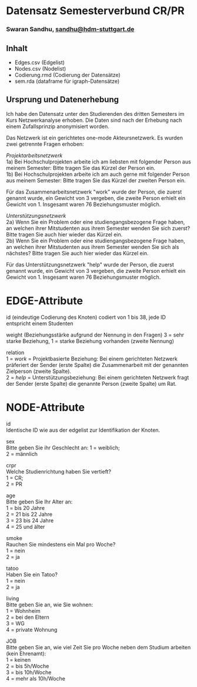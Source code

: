 # Datensatz Semesterverbund CR/PR #
### Swaran Sandhu, sandhu@hdm-stuttgart.de ###

## Inhalt
- Edges.csv (Edgelist)
- Nodes.csv (Nodelist)
- Codierung.rmd (Codierung der Datensätze)
- sem.rda (dataframe für igraph-Datensätze)

## Ursprung und Datenerhebung
Ich habe den Datensatz unter den Studierenden des dritten Semesters im Kurs Netzwerkanalyse erhoben. Die Daten sind nach der Erhebung nach einem Zufallsprinzip anonymisiert worden.

Das Netzwerk ist ein gerichtetes one-mode Akteursnetzwerk. Es wurden zwei getrennte Fragen erhoben:

*Projektarbeitsnetzwerk*  
1a) Bei Hochschulprojekten arbeite ich am liebsten mit folgender Person aus meinem Semester: Bitte tragen Sie das Kürzel der Person ein.  
1b) Bei Hochschulprojekten arbeite ich am auch gerne mit folgender Person aus meinem Semester: Bitte tragen Sie das Kürzel der zweiten Person ein.  

Für das Zusammenarbeitsnetzwerk "work" wurde der Person, die zuerst genannt wurde, ein Gewicht von 3 vergeben, die zweite Person erhielt ein Gewicht von 1. Insgesamt waren 76 Beziehungsmuster möglich.  

*Unterstützungsnetzwerk*  
2a) Wenn Sie ein Problem oder eine studiengangsbezogene Frage haben, an welchen ihrer Mitstudenten aus ihrem Semester wenden Sie sich zuerst?  Bitte tragen Sie auch hier wieder das Kürzel ein.  
2b) Wenn Sie ein Problem oder eine studiengangsbezogene Frage haben, an welchen ihrer Mitstudenten aus ihrem Semester wenden Sie sich als nächstes? Bitte tragen Sie auch hier wieder das Kürzel ein.

Für das Unterstützungsnetzwerk "help" wurde der Person, die zuerst genannt wurde, ein Gewicht von 3 vergeben, die zweite Person erhielt ein Gewicht von 1. Insgesamt waren 76 Beziehungsmuster möglich.


# EDGE-Attribute

id (eindeutige Codierung des Knoten) 
codiert von 1 bis 38, jede ID entspricht einem Studenten

weight (Beziehungsstärke aufgrund der Nennung in den Fragen)
3 = sehr starke Beziehung,
1 = starke Beziehung vorhanden (zweite Nennung)

relation  
1 = *work* = Projektbasierte Beziehung: Bei einem gerichteten Netzwerk präferiert der Sender (erste Spalte) die Zusammenarbeit mit der genannten Zielperson (zweite Spalte).  
2 = *help* = Unterstützungsbeziehung: Bei einem gerichteten Netzwerk fragt der Sender (erste Spalte) die genannte Person (zweite Spalte) um Rat.

# NODE-Attribute  
  
id  
Identische ID wie aus der edgelist zur Identifikation der Knoten.

sex    
Bitte geben Sie ihr Geschlecht an:
1 = weiblich;  
2 = männlich
  
crpr    
Welche Studienrichtung haben Sie vertieft?  
1 = CR;  
2 = PR

age   
Bitte geben Sie Ihr Alter an:  
1 = bis 20 Jahre    
2 = 21 bis 22 Jahre    
3 = 23 bis 24 Jahre  
4 = 25 und älter  

smoke    
Rauchen Sie mindestens ein Mal pro Woche?  
1 = nein   
2 = ja  
  
tatoo    
Haben Sie ein Tatoo?    
1 = nein  
2 = ja  
  
living    
Bitte geben Sie an, wie Sie wohnen:    
1 = Wohnheim   
2 = bei den Eltern   
3 = WG   
4 = private Wohnung   

JOB  
Bitte geben Sie an, wie viel Zeit Sie pro Woche neben dem Studium arbeiten (kein Ehrenamt):  
1 = keinen    
2 = bis 5h/Woche  
3 = bis 10h/Woche  
4 = mehr als 10h/Woche  

##
